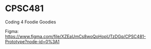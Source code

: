 # CPSC481
Coding 4 Foodie Goodies

Figma:
https://www.figma.com/file/XZEaUmCs8woQoHopUTzDGq/CPSC481-Prototype?node-id=0%3A1 
